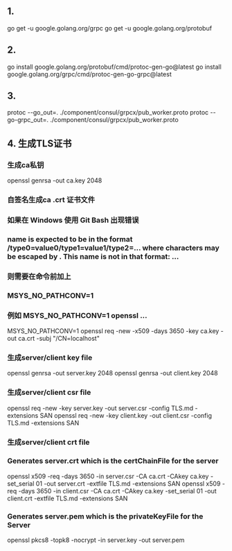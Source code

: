 ## 1.
go get -u google.golang.org/grpc
go get -u google.golang.org/protobuf

## 2.
go install google.golang.org/protobuf/cmd/protoc-gen-go@latest
go install google.golang.org/grpc/cmd/protoc-gen-go-grpc@latest

## 3.
protoc --go_out=. ./component/consul/grpcx/pub_worker.proto
protoc --go-grpc_out=. ./component/consul/grpcx/pub_worker.proto

## 4. 生成TLS证书

### 生成ca私钥
openssl genrsa -out ca.key 2048
### 自签名生成ca .crt 证书文件
### 如果在 Windows 使用 Git Bash 出现错误
### name is expected to be in the format /type0=value0/type1=value1/type2=... where characters may be escaped by \. This name is not in that format: ...
### 则需要在命令前加上
### MSYS_NO_PATHCONV=1
### 例如 MSYS_NO_PATHCONV=1 openssl ...
MSYS_NO_PATHCONV=1 openssl req -new -x509 -days 3650 -key ca.key -out ca.crt -subj "/CN=localhost"

### 生成server/client key file
openssl genrsa -out server.key 2048
openssl genrsa -out client.key 2048

### 生成server/client csr file
openssl req -new -key server.key -out server.csr -config TLS.md -extensions SAN
openssl req -new -key client.key -out client.csr -config TLS.md -extensions SAN

### 生成server/client crt file
### Generates server.crt which is the certChainFile for the server
openssl x509 -req -days 3650 -in server.csr -CA ca.crt -CAkey ca.key -set_serial 01 -out server.crt -extfile TLS.md -extensions SAN
openssl x509 -req -days 3650 -in client.csr -CA ca.crt -CAkey ca.key -set_serial 01 -out client.crt -extfile TLS.md -extensions SAN

### Generates server.pem which is the privateKeyFile for the Server
openssl pkcs8 -topk8 -nocrypt -in server.key -out server.pem
